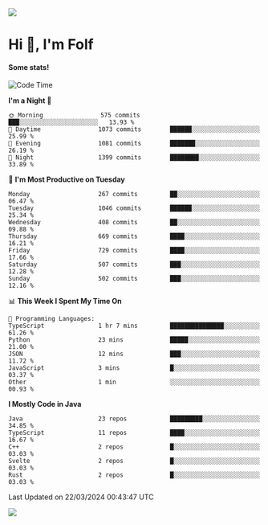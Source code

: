 <img src="https://komarev.com/ghpvc/?username=itsfolf"/>
<h1>Hi 👋, I'm Folf</h1>


#### Some stats!
<!--START_SECTION:waka-->
![Code Time](http://img.shields.io/badge/Code%20Time-2%2C161%20hrs%2053%20mins-blue)

**I'm a Night 🦉** 

```text
🌞 Morning                575 commits         ███░░░░░░░░░░░░░░░░░░░░░░   13.93 % 
🌆 Daytime                1073 commits        ██████░░░░░░░░░░░░░░░░░░░   25.99 % 
🌃 Evening                1081 commits        ███████░░░░░░░░░░░░░░░░░░   26.19 % 
🌙 Night                  1399 commits        ████████░░░░░░░░░░░░░░░░░   33.89 % 
```
📅 **I'm Most Productive on Tuesday** 

```text
Monday                   267 commits         ██░░░░░░░░░░░░░░░░░░░░░░░   06.47 % 
Tuesday                  1046 commits        ██████░░░░░░░░░░░░░░░░░░░   25.34 % 
Wednesday                408 commits         ██░░░░░░░░░░░░░░░░░░░░░░░   09.88 % 
Thursday                 669 commits         ████░░░░░░░░░░░░░░░░░░░░░   16.21 % 
Friday                   729 commits         ████░░░░░░░░░░░░░░░░░░░░░   17.66 % 
Saturday                 507 commits         ███░░░░░░░░░░░░░░░░░░░░░░   12.28 % 
Sunday                   502 commits         ███░░░░░░░░░░░░░░░░░░░░░░   12.16 % 
```


📊 **This Week I Spent My Time On** 

```text
💬 Programming Languages: 
TypeScript               1 hr 7 mins         ███████████████░░░░░░░░░░   61.26 % 
Python                   23 mins             █████░░░░░░░░░░░░░░░░░░░░   21.00 % 
JSON                     12 mins             ███░░░░░░░░░░░░░░░░░░░░░░   11.72 % 
JavaScript               3 mins              █░░░░░░░░░░░░░░░░░░░░░░░░   03.37 % 
Other                    1 min               ░░░░░░░░░░░░░░░░░░░░░░░░░   00.93 % 
```

**I Mostly Code in Java** 

```text
Java                     23 repos            █████████░░░░░░░░░░░░░░░░   34.85 % 
TypeScript               11 repos            ████░░░░░░░░░░░░░░░░░░░░░   16.67 % 
C++                      2 repos             █░░░░░░░░░░░░░░░░░░░░░░░░   03.03 % 
Svelte                   2 repos             █░░░░░░░░░░░░░░░░░░░░░░░░   03.03 % 
Rust                     2 repos             █░░░░░░░░░░░░░░░░░░░░░░░░   03.03 % 
```




 Last Updated on 22/03/2024 00:43:47 UTC
<!--END_SECTION:waka-->
<a src="https://discord.com/users/1090088995976925305"><img src="https://lanyard-profile-readme.vercel.app/api/1090088995976925305"/></a></td> 
